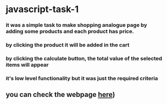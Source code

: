 # javascript-task-1

### it was a simple task to make shopping analogue page by adding some products and each product has price.
### by clicking the product it will be added in the cart 
### by clicking the calculate button, the total value of the selected items will appear
### it's low level functionality but it was just the required criteria 

## you can check the webpage [here](https://hossamynwa.github.io/js-task-1/))




